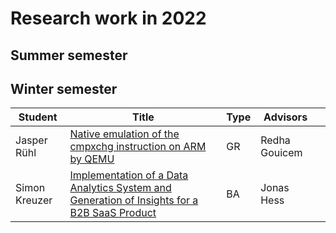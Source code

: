 # Research work in 2022

## Summer semester


## Winter semester

| Student       | Title | Type | Advisors |         |
|---------------|-------|------|----------|---------|
| Jasper Rühl | [Native emulation of the cmpxchg instruction on ARM by QEMU](winter/docs/gr_ruehl_native_emulation_of_the_cmpxchg_instruction_on_arm_by_qemu.pdf) | GR | Redha Gouicem | |
| Simon Kreuzer | [Implementation of a Data Analytics System and Generation of Insights for a B2B SaaS Product](winter/docs/bsc_kreuzer_implementation_of_a_data_analytics_system_and_generation_of_insights_for_a_b2b_saas_product.pdf) | BA | Jonas Hess | |
